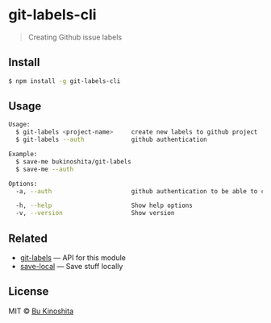 # git-labels-cli

> Creating Github issue labels


## Install

```bash
$ npm install -g git-labels-cli
```


## Usage

```bash
Usage:
  $ git-labels <project-name>     create new labels to github project
  $ git-labels --auth             github authentication

Example:
  $ save-me bukinoshita/git-labels
  $ save-me --auth

Options:
  -a, --auth                      github authentication to be able to create labels

  -h, --help                      Show help options
  -v, --version                   Show version
```


## Related

- [git-labels](https://github.com/bukinoshita/git-labels) — API for this module
- [save-local](https://github.com/bukinoshita/save-local) — Save stuff locally


## License

MIT © [Bu Kinoshita](https://bukinoshita.io)
